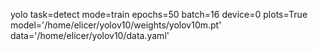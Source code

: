 yolo 
task=detect 
mode=train 
epochs=50 
batch=16 
device=0 
plots=True 
model='/home/elicer/yolov10/weights/yolov10m.pt'
data='/home/elicer/yolov10/data.yaml'